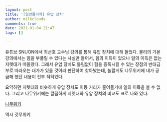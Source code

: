 ```yaml
---
layout: post
title: '[일반물리학] 유압 장치'
author: milkclouds
comments: true
date: 2021-01-04 21:47
tags: []

---
```


유튜브 SNUON에서 최선호 교수님 강의를 통해 유압 장치에 대해 들었다. 물리의 기본 강의에서는 힘을 부풀릴 수 있다는 사실만 들어서, 힘의 이득이 있으나 일의 이득은 없는 지렛대가 떠올랐다. 그래서 유압 장치도 틀림없이 힘을 증폭시킬 수 있는 장점의 반대급부로 따라오는 대가가 있을 것이라 판단하여 찾아봤는데, 놀랍게도 나무위키에 내가 궁금해 했던 내용이 전부 적혀있다.   

요약하면 지렛대와 비슷하게 유압 장치도 이동 거리가 줄어들기에 일의 이득을 볼 수 없다. 그리고 나무위키에는 깔끔하게 지렛대와 유압 장치의 비교도 표로 나와 있다.  

[나무위키](https://namu.wiki/w/%ED%8C%8C%EC%8A%A4%EC%B9%BC%EC%9D%98%20%EC%9B%90%EB%A6%AC)  


역시 갓무위키


